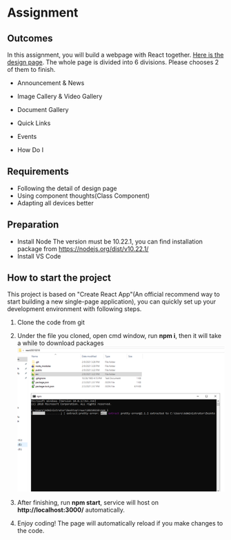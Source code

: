# Assignment

## Outcomes
In this assignment, you will build a webpage with React together.
[Here is the design page](https://xd.adobe.com/view/3b1d0ea3-ec2e-4420-a46c-c22d14d4e60f-6e4e/specs/). The whole page is divided into 6 divisions. Please chooses 2 of them to finish.

- Announcement & News

- Image Callery & Video Gallery

- Document Gallery

- Quick Links

- Events

- How Do I


 ## Requirements
- Following the detail of design page
- Using component thoughts(Class Component)
- Adapting all devices better


## Preparation
- Install Node
  The version must be 10.22.1, you can find installation package from https://nodejs.org/dist/v10.22.1/
- Install VS Code


## How to start the project
This project is based on "Create React App"(An official recommend way to start building a new single-page application), you can quickly set up your development environment with following steps.

1. Clone the code from git
2. Under the file you cloned, open cmd window, run **npm i**, then it will take a while to download packages 
![picture](/cmd.png)
3. After finishing, run **npm start**, service will host on **http://localhost:3000/** automatically.

4. Enjoy coding! The page will automatically reload if you make changes to the code.